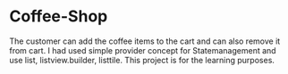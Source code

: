 # Coffee-Shop
The customer can add the coffee items to the cart and can also remove it from cart. I had used simple provider concept for Statemanagement and use list, listview.builder, listtile. This project is for the learning purposes.
